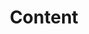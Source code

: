 ---
_layout: BlockLayout
title: Content

section:
  heading: Lorem ipsum dolor sit amet
  text: Lorem ipsum dolor sit amet, consectetur adipiscing elit, sed do eiusmod tempor incididunt ut labore et dolore magna aliqua.
  buttons:
    - text: Lorem ipsum
      href: '#'
    - text: Lorem ipsum
      href: '#'
  image: /placeholder.webp
---